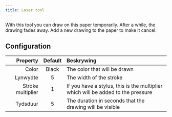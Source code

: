 ```yaml
---
title: Laser tool
---
```


With this tool you can draw on this paper temporarily. After a while, the drawing fades away. Add a new drawing to the paper to make it cancel.

## Configuration

|          Property | Default | Beskrywing                                                                       |
| ----------------: | :-----: | :------------------------------------------------------------------------------- |
|             Color |  Black  | The color that will be drawn                                                     |
|          Lynwydte |    5    | The width of the stroke                                                          |
| Stroke multiplier |    1    | If you have a stylus, this is the multiplier which will be added to the pressure |
|          Tydsduur |    5    | The duration in seconds that the drawing will be visible                         |
